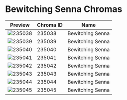 # Bewitching Senna Chromas

| Preview | Chroma ID | Name |
|---------|-----------|------|
| ![235038](https://raw.communitydragon.org/latest/plugins/rcp-be-lol-game-data/global/default/v1/champion-chroma-images/235/235038.png) | 235038 | Bewitching Senna |
| ![235039](https://raw.communitydragon.org/latest/plugins/rcp-be-lol-game-data/global/default/v1/champion-chroma-images/235/235039.png) | 235039 | Bewitching Senna |
| ![235040](https://raw.communitydragon.org/latest/plugins/rcp-be-lol-game-data/global/default/v1/champion-chroma-images/235/235040.png) | 235040 | Bewitching Senna |
| ![235041](https://raw.communitydragon.org/latest/plugins/rcp-be-lol-game-data/global/default/v1/champion-chroma-images/235/235041.png) | 235041 | Bewitching Senna |
| ![235042](https://raw.communitydragon.org/latest/plugins/rcp-be-lol-game-data/global/default/v1/champion-chroma-images/235/235042.png) | 235042 | Bewitching Senna |
| ![235043](https://raw.communitydragon.org/latest/plugins/rcp-be-lol-game-data/global/default/v1/champion-chroma-images/235/235043.png) | 235043 | Bewitching Senna |
| ![235044](https://raw.communitydragon.org/latest/plugins/rcp-be-lol-game-data/global/default/v1/champion-chroma-images/235/235044.png) | 235044 | Bewitching Senna |
| ![235045](https://raw.communitydragon.org/latest/plugins/rcp-be-lol-game-data/global/default/v1/champion-chroma-images/235/235045.png) | 235045 | Bewitching Senna |